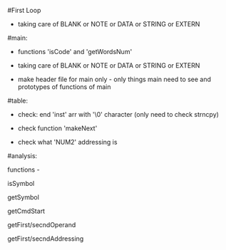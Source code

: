 #First Loop

* taking care of BLANK or NOTE or DATA or STRING or EXTERN


#main:

* functions 'isCode' and 'getWordsNum'

* taking care of BLANK or NOTE or DATA or STRING or EXTERN

* make header file for main only - only things main need to see and prototypes of functions of main


#table:

* check: end 'inst' arr with '\0' character (only need to check strncpy)

* check function 'makeNext'

* check what 'NUM2' addressing is


#analysis:

functions -

isSymbol

getSymbol

getCmdStart

getFirst/secndOperand

getFirst/secndAddressing
